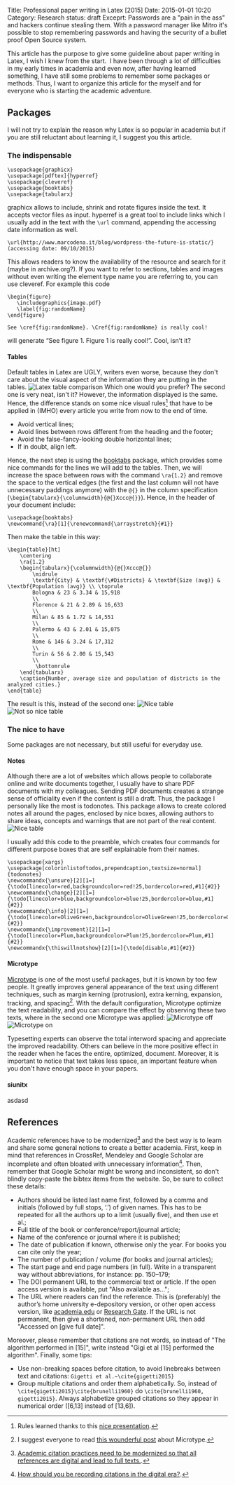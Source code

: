 Title: Professional paper writing in Latex [2015]
Date: 2015-01-01 10:20
Category: Research
status: draft
Exceprt: Passwords are a "pain in the ass" and hackers continue stealing them. With a password manager like Mitro it's possible to stop remembering passwords and having the security of a bullet proof Open Source system.

This article has the purpose to give some guideline about paper writing in Latex, I wish I knew from the start. 
I have been through a lot of difficulties in my early times in academia and even now, after having learned something, I have still some problems to remember some packages or methods. Thus, I want to organize this article for the myself and for everyone who is starting the academic adventure.

## Packages
I will not try to explain the reason why Latex is so popular in academia but if you are still reluctant about learning it, I suggest you this article.

### The indispensable

    \usepackage{graphicx} 
	\usepackage[pdftex]{hyperref}
	\usepackage{cleveref}
	\usepackage{booktabs}
	\usepackage{tabularx}

graphicx allows to include, shrink and rotate figures inside the text. It accepts vector files as input.
hyperref is a great tool to include links which I usually add in the text with the `\url` command, appending the accessing date information as well.

    \url{http://www.marcodena.it/blog/wordpress-the-future-is-static/} (accessing date: 09/10/2015)

This allows readers to know the availability of the resource and search for it (maybe in archive.org?). 
If you want to refer to sections, tables and images without even writing the element type name you are referring to, you can use cleveref. For example this code

    \begin{figure}
	   \includegraphics{image.pdf}
	   \label{fig:randomName}
	\end{figure}

	See \cref{fig:randomName}. \Cref{fig:randomName} is really cool!

will generate “See figure 1. Figure 1 is really cool!”. Cool, isn’t it?

#### Tables 
Default tables in Latex are UGLY, writers even worse, because they don't care about the visual aspect of the information they are putting in the tables.
![Latex table comparison](/images/tables_comparison.png)
Which one would you prefer? The second one is very neat, isn't it? However, the information displayed is the same. Hence, the difference stands on some nice visual rules[^3] that have to be applied in (IMHO) every article you write from now to the end of time.

* Avoid vertical lines;
* Avoid lines between rows different from the heading and the footer;
* Avoid the false-fancy-looking double horizontal lines;
* If in doubt, align left.

Hence, the next step is using the [booktabs](http://texcatalogue.sarovar.org/entries/booktabs.html) package, which provides some nice commands for the lines we will add to the tables. Then, we will increase the space between rows with the command `\ra{1.2}` and remove the space to the vertical edges (the first and the last column will not have unnecessary paddings anymore) with the `@{}` in the column specification (`\begin{tabularx}{\columnwidth}{@{}Xccc@{}}`).
Hence, in the header of your document include:

	\usepackage{booktabs}
	\newcommand{\ra}[1]{\renewcommand{\arraystretch}{#1}}

Then make the table in this way:

	\begin{table}[ht]
	    \centering
	    \ra{1.2}
	    \begin{tabularx}{\columnwidth}{@{}Xccc@{}}
	        \midrule
	        \textbf{City} & \textbf{\#Districts} & \textbf{Size (avg)} & \textbf{Population (avg)} \\ \toprule
	        Bologna & 23 & 3.34 & 15,918
	        \\
	        Florence & 21 & 2.89 & 16,633
	        \\
	        Milan & 85 & 1.72 & 14,551
	        \\
	        Palermo & 43 & 2.01 & 15,075 
	        \\
	        Rome & 146 & 3.24 & 17,312 
	        \\
	        Turin & 56 & 2.00 & 15,543 
	        \\
	         \bottomrule
	    \end{tabularx}
	    \caption{Number, average size and population of districts in the analyzed cities.}
	\end{table}

The result is this, instead of the second one:
![Nice table](/images/table_nice.png)
![Not so nice table](/images/table_not_so_nice.png)

### The nice to have
Some packages are not necessary, but still useful for everyday use.

#### Notes
Although there are a lot of websites which allows people to collaborate online and write documents together, I usually have to share PDF documents with my colleagues. Sending PDF documents creates a strange sense of officiality even if the content is still a draft. Thus, the package I personally like the most is todonotes. This package allows to create colored notes all around the pages, enclosed by nice boxes, allowing authors to share ideas, concepts and warnings that are not part of the real content.
![Nice table](/images/latex_todonotes.png)


I usually add this code to the preamble, which creates four commands for different purpose boxes that are self explainable from their names.

	\usepackage{xargs} 
	\usepackage[colorinlistoftodos,prependcaption,textsize=normal]{todonotes}
	\newcommandx{\unsure}[2][1=]{\todo[linecolor=red,backgroundcolor=red!25,bordercolor=red,#1]{#2}}
	\newcommandx{\change}[2][1=]{\todo[linecolor=blue,backgroundcolor=blue!25,bordercolor=blue,#1]{#2}}
	\newcommandx{\info}[2][1=]{\todo[linecolor=OliveGreen,backgroundcolor=OliveGreen!25,bordercolor=OliveGreen,#1]{#2}}
	\newcommandx{\improvement}[2][1=]{\todo[linecolor=Plum,backgroundcolor=Plum!25,bordercolor=Plum,#1]{#2}}
	\newcommandx{\thiswillnotshow}[2][1=]{\todo[disable,#1]{#2}}


#### Microtype

[Microtype](http://ctan.org/tex-archive/macros/latex/contrib/microtype) is one of the most useful packages, but it is known by too few people. It greatly improves general appearance of the text using different techniques, such as margin kerning (protrusion), extra kerning, expansion, tracking, and spacing[^4]. With the default configuration, Microtype optimize the text readability, and you can compare the effect by observing these two texts, where in the second one Microtype was applied:
![Microtype off](/images/latex-writing/Microtype_example_off.png)
![Microtype on](/images/latex-writing/Microtype_example_on.png)

Typesetting experts can observe the total interword spacing and appreciate the improved readability. Others can believe in the more positive effect in the reader when he faces the entire, optimized, document. Moreover, it is important to notice that text takes less space, an important feature when you don't have enough space in your papers.


#### siunitx

asdasd


## References
Academic references have to be modernized[^2] and the best way is to learn and share some general notions to create a better academia.
First, keep in mind that references in CrossRef, Mendeley and Google Scholar are incomplete and often bloated with unnecessary information[^1]. Then, remember that Google Scholar might be wrong and inconsistent, so don't blindly copy-paste the bibtex items from the website.
So, be sure to collect these details:

* Authors should be listed last name first, followed by a comma and initials (followed by full stops, ‘.’) of given names. This has to be repeated for all the authors up to a limit (usually five), and then use et al.;
* Full title of the book or conference/report/journal article;
* Name of the conference or journal where it is published;
* The date of publication if known, otherwise only the year. For books you can cite only the year;
* The number of publication / volume (for books and journal articles);
* The start page and end page numbers (in full). Write in a transparent way without abbreviations, for instance: pp. 150–179;
* The DOI permanent URL to the commercial text or article. If the open access version is available, put "Also available as...";
* The URL where readers can find the reference. This is (preferably) the author’s home university e-depository version, or other open access version, like [academia.edu](http://academia.edu) or [Research Gate](https://www.researchgate.net/). If the URL is not permanent, then give a shortened, non-permanent URL then add "Accessed on [give full date]".

Moreover, please remember that citations are not words, so instead of "The algorithm performed in [15]", write instead "Gigi et al [15] performed the algorithm". 
Finally, some tips: 

* Use non-breaking spaces before citation, to avoid linebreaks between text and citations: `Gigetti et al.~\cite{gigetti2015}`
* Group multiple citations and order them alphabetically. So, instead of `\cite{gigetti2015}\cite{brunelli1960}` do `\cite{brunelli1960, gigetti2015}`. Always alphabetize grouped citations so they appear in numerical order ([6,13] instead of [13,6]).





[^1]: [How should you be recording citations in the digital era?](https://medium.com/advice-and-help-in-authoring-a-phd-or-non-fiction/how-should-you-be-recording-citations-in-the-digital-era-97550a7c3da6#.heytswkvu).
[^2]: [Academic citation practices need to be modernized so that all references are digital and lead to full texts.](http://blogs.lse.ac.uk/impactofsocialsciences/2014/05/21/academic-citation-practices-need-to-be-modernized/).
[^3]: Rules learned thanks to this [nice presentation](https://www.inf.ethz.ch/personal/markusp/teaching/guides/guide-tables.pdf).
[^4]: I suggest everyone to read [this wounderful post](http://www.khirevich.com/latex/microtype/) about Microtype.


